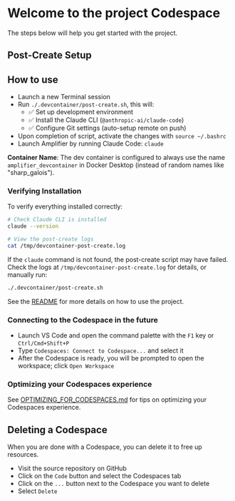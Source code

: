 # Welcome to the project Codespace

The steps below will help you get started with the project.

## Post-Create Setup

## How to use

- Launch a new Terminal session
- Run `./.devcontainer/post-create.sh`, this will:
  - ✅ Set up development environment
  - ✅ Install the Claude CLI (`@anthropic-ai/claude-code`)
  - ✅ Configure Git settings (auto-setup remote on push)
- Upon completion of script, activate the changes with `source ~/.bashrc`
- Launch Amplifier by running Claude Code: `claude`

**Container Name**: The dev container is configured to always use the name `amplifier_devcontainer` in Docker Desktop (instead of random names like "sharp_galois").

### Verifying Installation

To verify everything installed correctly:

```bash
# Check Claude CLI is installed
claude --version

# View the post-create logs
cat /tmp/devcontainer-post-create.log
```

If the `claude` command is not found, the post-create script may have failed. Check the logs at `/tmp/devcontainer-post-create.log` for details, or manually run:

```bash
./.devcontainer/post-create.sh
```

See the [README](../README.md) for more details on how to use the project.

### Connecting to the Codespace in the future

- Launch VS Code and open the command palette with the `F1` key or `Ctrl/Cmd+Shift+P`
- Type `Codespaces: Connect to Codespace...` and select it
- After the Codespace is ready, you will be prompted to open the workspace; click `Open Workspace`

### Optimizing your Codespaces experience

See [OPTIMIZING_FOR_CODESPACES.md](./OPTIMIZING_FOR_CODESPACES.md) for tips on optimizing your Codespaces experience.

## Deleting a Codespace

When you are done with a Codespace, you can delete it to free up resources.

- Visit the source repository on GitHub
- Click on the `Code` button and select the Codespaces tab
- Click on the `...` button next to the Codespace you want to delete
- Select `Delete`
